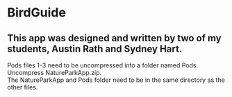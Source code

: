 # BirdGuide
## This app was designed and written by two of my students, Austin Rath and Sydney Hart.  

Pods files 1-3 need to be uncompressed into a folder named Pods.  
Uncompress NatureParkApp.zip.  
The NatureParkApp and Pods folder need to be in the same directory as the other files.   

